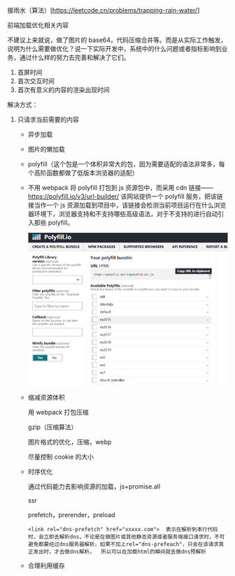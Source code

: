 

接雨水（算法）[https://leetcode.cn/problems/trapping-rain-water/]

前端加载优化相关内容

不建议上来就说，做了图片的 base64，代码压缩合并等。而是从实际工作触发，说明为什么需要做优化？说一下实际开发中，系统中的什么问题或者指标影响到业务，通过什么样的努力去完善和解决了它们。

1. 首屏时间
2. 首次交互时间
3. 首次有意义的内容的渲染出现时间

解决方式：

1. 只请求当前需要的内容

   - 异步加载

   - 图片的懒加载

   - polyfill（这个包是一个体积非常大的包，因为需要适配的语法非常多，每个高阶函数都做了低版本浏览器的适配）

   - 不用 webpack 将 polyfill 打包到 js 资源包中，而采用 cdn 链接——https://polyfill.io/v3/url-builder/ 该网站提供一个 polyfill 服务，把该链接当作一个 js 资源加载到项目中，该链接会检测当前项目运行在什么浏览器环境下，浏览器支持和不支持哪些高级语法，对于不支持的进行自动引入那些 polyfill。

     ![image-20210620170558107](..\typora-user-images\image-20210620170558107.png)

   - 缩减资源体积

     用 webpack 打包压缩

     gzip（压缩算法）

     图片格式的优化，压缩，webp

     尽量控制 cookie 的大小

   - 时序优化

     通过代码能力去影响资源的加载，js+promise.all

     ssr

     prefetch，prerender，preload

     ```
     <link rel="dns-prefetch" href="xxxxx.com">  表示在解析到本行代码时，会立即去解析dns，不论是在做图片或其他静态资源或者服务端接口请求时，不可避免都要经过dns服务器解析，如果不加上rel="dns-prefeach"，只会在该请求真正发出时，才去做dns解析。  所以可以在加载html的瞬间就去做dns预解析
     ```

   - 合理利用缓存
